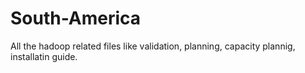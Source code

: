 # South-America

All the hadoop related files like validation, planning, capacity plannig, installatin guide.
